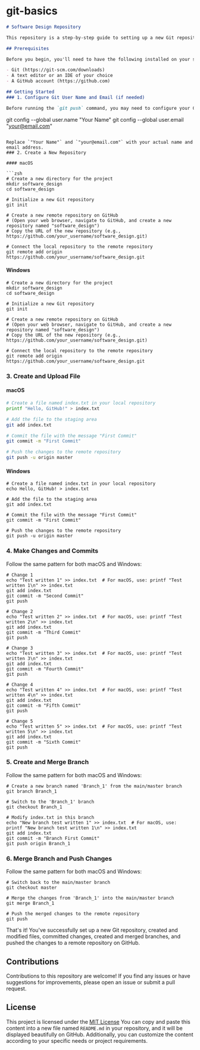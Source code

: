 # git-basics

```markdown
# Software Design Repository

This repository is a step-by-step guide to setting up a new Git repository, creating and modifying files, committing changes, creating and merging branches, and pushing the changes to a remote repository on GitHub.

## Prerequisites

Before you begin, you'll need to have the following installed on your system:

- Git (https://git-scm.com/downloads)
- A text editor or an IDE of your choice
- A GitHub account (https://github.com)

## Getting Started
### 1. Configure Git User Name and Email (if needed)

Before running the `git push` command, you may need to configure your Git user name and email address using the following commands:

```
git config --global user.name "Your Name"
git config --global user.email "your@email.com"
```

Replace `"Your Name"` and `"your@email.com"` with your actual name and email address.
### 2. Create a New Repository

#### macOS

```zsh
# Create a new directory for the project
mkdir software_design
cd software_design

# Initialize a new Git repository
git init

# Create a new remote repository on GitHub
# (Open your web browser, navigate to GitHub, and create a new repository named "software_design")
# Copy the URL of the new repository (e.g., https://github.com/your_username/software_design.git)

# Connect the local repository to the remote repository
git remote add origin https://github.com/your_username/software_design.git
```

#### Windows

```
# Create a new directory for the project
mkdir software_design
cd software_design

# Initialize a new Git repository
git init

# Create a new remote repository on GitHub
# (Open your web browser, navigate to GitHub, and create a new repository named "software_design")
# Copy the URL of the new repository (e.g., https://github.com/your_username/software_design.git)

# Connect the local repository to the remote repository
git remote add origin https://github.com/your_username/software_design.git
```

### 3. Create and Upload File

#### macOS

```zsh
# Create a file named index.txt in your local repository
printf "Hello, GitHub!" > index.txt

# Add the file to the staging area
git add index.txt

# Commit the file with the message "First Commit"
git commit -m "First Commit"

# Push the changes to the remote repository
git push -u origin master
```

#### Windows

```
# Create a file named index.txt in your local repository
echo Hello, GitHub! > index.txt

# Add the file to the staging area
git add index.txt

# Commit the file with the message "First Commit"
git commit -m "First Commit"

# Push the changes to the remote repository
git push -u origin master
```

### 4. Make Changes and Commits

Follow the same pattern for both macOS and Windows:

```
# Change 1
echo "Test written 1" >> index.txt  # For macOS, use: printf "Test written 1\n" >> index.txt
git add index.txt
git commit -m "Second Commit"
git push

# Change 2
echo "Test written 2" >> index.txt  # For macOS, use: printf "Test written 2\n" >> index.txt
git add index.txt
git commit -m "Third Commit"
git push

# Change 3
echo "Test written 3" >> index.txt  # For macOS, use: printf "Test written 3\n" >> index.txt
git add index.txt
git commit -m "Fourth Commit"
git push

# Change 4
echo "Test written 4" >> index.txt  # For macOS, use: printf "Test written 4\n" >> index.txt
git add index.txt
git commit -m "Fifth Commit"
git push

# Change 5
echo "Test written 5" >> index.txt  # For macOS, use: printf "Test written 5\n" >> index.txt
git add index.txt
git commit -m "Sixth Commit"
git push
```

### 5. Create and Merge Branch

Follow the same pattern for both macOS and Windows:

```
# Create a new branch named 'Branch_1' from the main/master branch
git branch Branch_1

# Switch to the 'Branch_1' branch
git checkout Branch_1

# Modify index.txt in this branch
echo "New branch test written 1" >> index.txt  # For macOS, use: printf "New branch test written 1\n" >> index.txt
git add index.txt
git commit -m "Branch First Commit"
git push origin Branch_1
```

### 6. Merge Branch and Push Changes

Follow the same pattern for both macOS and Windows:

```
# Switch back to the main/master branch
git checkout master

# Merge the changes from 'Branch_1' into the main/master branch
git merge Branch_1

# Push the merged changes to the remote repository
git push
```



That's it! You've successfully set up a new Git repository, created and modified files, committed changes, created and merged branches, and pushed the changes to a remote repository on GitHub.

## Contributions

Contributions to this repository are welcome! If you find any issues or have suggestions for improvements, please open an issue or submit a pull request.

## License

This project is licensed under the [MIT License](LICENSE)
You can copy and paste this content into a new file named `README.md` in your repository, and it will be displayed beautifully on GitHub. Additionally, you can customize the content according to your specific needs or project requirements.
